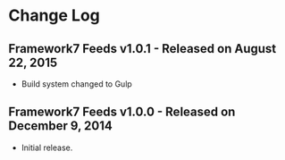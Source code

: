 # Change Log

## Framework7 Feeds v1.0.1 - Released on August 22, 2015

  * Build system changed to Gulp

## Framework7 Feeds v1.0.0 - Released on December 9, 2014

  * Initial release. 
